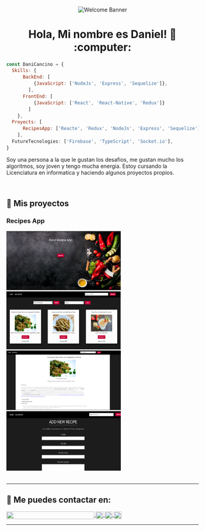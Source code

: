 <div align = 'center'><img src='https://miro.medium.com/max/1360/0*gqO3slLmGb4mUeje.gif' alt='Welcome Banner'  align='center' /></div>
<h1 align="center"> Hola, Mi nombre es Daniel! 👋 :computer: </h1>

```js
const DaniCancino = {
  Skills: {
      BackEnd: [
          {JavaScript: ['NodeJs', 'Express', 'Sequelize']},
        ],
      FrontEnd: [
          {JavaScript: ['React', 'React-Native', 'Redux']}
        ]
    },
  Proyects: [
      RecipesApp: ['Reacte', 'Redux', 'NodeJs', 'Express', 'Sequelize']},
    ],
  FutureTecnologies: ['Firebase', 'TypeScript', 'Socket.io'],
}
```
<div>
  <p>
    Soy una persona a la que le gustan los desafios, me gustan mucho los algoritmos, soy joven y tengo mucha energia.
    Estoy cursando la Licenciatura en informatica y haciendo algunos proyectos propios.  
  </p>
</div>
&nbsp;

## :pushpin: Mis proyectos
<h3>Recipes App</h3>
<div>
  <a><img width="300" heig="200" src="./assets/pag 1.png"></a>
  <a><img width="300" heig="200" src="./assets/pag2.png"></a>
  <a><img width="300" heig="200" src="./assets/pag3.png"></a>
  <a><img width="300" heig="200" src="./assets/pag4.png"></a>
</div> 
&nbsp;
<hr />

## :paperclip: Me puedes contactar en:

<div>
    <a href="https://www.linkedin.com/in/danicancino-dev/">
      <img align="center" width= '230' heigth='200' src="https://cdn.jsdelivr.net/npm/simple-icons@3.0.1/icons/linkedin.svg" height="20" width="20" />
    </a>
  <a href="mailto:zieteweb@gmail.com" >
    <img align="center" src="https://cdn.jsdelivr.net/npm/simple-icons@3.0.1/icons/gmail.svg" height="20" width="20">
  </a>
    <a href="https://twitter.com/ziete_77">
      <img align="center" src="https://cdn.jsdelivr.net/npm/simple-icons@3.0.1/icons/twitter.svg" height="20" width="20" />
    </a>
    <a href="https://github.com/DaniCancino">
      <img align="center" src="https://cdn.jsdelivr.net/npm/simple-icons@3.0.1/icons/github.svg" height="20" width="20" />
    </a>
</div>

<hr/>
